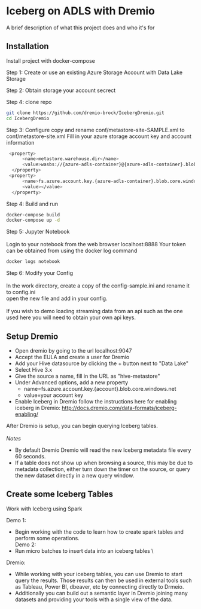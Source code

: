
# Iceberg on ADLS with Dremio

A brief description of what this project does and who it's for




## Installation

Install project with docker-compose

Step 1: Create or use an existing Azure Storage Account with Data Lake Storage

Step 2: Obtain storage your account secrect

Step 4: clone repo

```bash
git clone https://github.com/dremio-brock/IcebergDremio.git
cd IcebergDremio
```

Step 3: Configure copy and rename conf/metastore-site-SAMPLE.xml to conf/metastore-site.xml
Fill in your azure storage account key and account information

```bash
 <property>
      <name>metastore.warehouse.dir</name>
      <value>wasbs://{azure-adls-container}@{azure-adls-container}.blob.core.windows.net/iceberg/warehouse</value>
  </property>
 <property>
      <name>fs.azure.account.key.{azure-adls-container}.blob.core.windows.net</name>
      <value></value>
  </property>
```
   
Step 4: Build and run

```bash
docker-compose build 
docker-compose up -d
```

Step 5: Jupyter Notebook \
\
Login to your notebook from the web browser localhost:8888
Your token can be obtained from using the docker log command
```bash
docker logs notebook
```

Step 6: Modify your Config\
\
In the work directory, create a copy of the config-sample.ini and rename it to config.ini\
open the new file and add in your config.\
\
If you wish to demo loading streaming data from an api such as the one used here you will need to obtain your own api keys.


## Setup Dremio


- Open dremio by going to the url localhost:9047
- Accept the EULA and create a user for Dremio
- Add your Hive datasource by clicking the + button next to "Data Lake"
- Select Hive 3.x
- Give the source a name, fill in the URL as "hive-metastore"
- Under Advanced options, add a new property
     - name=fs.azure.account.key.{account}.blob.core.windows.net
     - value=your account key
- Enable Iceberg in Dremio follow the instructions here for enabling iceberg in Dremio: http://docs.dremio.com/data-formats/iceberg-enabling/

After Dremio is setup, you can begin querying Iceberg tables. \
\
*Notes*
- By default Dremio Dremio will read the new Iceberg metadata file every 60 seconds.
- If a table does not show up when browsing a source, this may be due to metadata collection, either turn down the timer on the source, or query the new dataset directly in a new query window.


## Create some Iceberg Tables
Work with Iceberg using Spark 

Demo 1: 
- Begin working with the code to learn how to create spark tables and perform some operations. \
Demo 2: 
- Run micro batches to insert data into an iceberg tables \

Dremio:
- While working with your iceberg tables, you can use Dremio to start query the results. Those results can then be used in external tools such as Tableau, Power BI, dbeaver, etc by connecting directly to Drmeio. 
- Additionally you can build out a semantic layer in Dremio joining many datasets and providing your tools with a single view of the data. 
